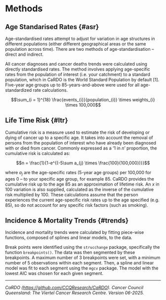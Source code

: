 # Methods

## Age Standarised Rates {#asr}

Age-standardised rates attempt to adjust for variation in age structures in different populations (either different geographical areas or the same population across time). There are two methods of age-standardisation – direct and indirect.

All cancer diagnoses and cancer deaths trends were calculated using directly standardised rates. The method involves applying age-specific rates from the population of interest (i.e. your catchment) to a standard population, which in CaRDO is the World Standard Population by default [1]. Five-year age groups up to 85-years-and-above were used for all age-standardized rate calculations.

$$\sum_{i = 1}^{18} \frac{events_{i}}{population_{i}} \times weights_{i} \times 100,000$$

## Life Time Risk {#ltr}

Cumulative risk is a measure used to estimate the risk of developing or dying of cancer up to a specific age. It takes into account the removal of persons from the population of interest who have already been diagnosed with or died from cancer. Commonly expressed as a ‘1 in $n$’ proportion, the cumulative risk is calculated as:

$$n = \frac{1}{1-e^{(-5\sum a_{j} \times \frac{100}{100,000})}}$$

where $a_{j}$ are the age-specific rates (5-year age groups) per 100,000 for ages 0 – to your specific age group, for example 85. CaRDO provides the cumulative risk up to the age 85 as an approximation of lifetime risk. An $x$ in 100 variation is also supplied, calculated as the inverse of the cumulative risk multiplied by 100. These calculations assume that the person experiences the current age-specific risk rates up to the age specified (e.g. 85), so do not account for any specific risk factors (such as smoking).

## Incidence & Mortality Trends {#trends}

Incidence and mortality trends were calculated by fitting piece-wise functions, composed of splines and linear models, to the data. 

Break points were identified using the `strucchange` package, specifically the function `breakpoints()`. The data was then segmented by these breakpoints. A maximum number of 3 breakpoints were set, with a minimum number of 5 observations within each segment. Then, a spline and linear model was fit to each segment using the `mgcv` package. The model with the lowest AIC was chosen for each given segment.

---

*CaRDO (https://github.com/CCQResearch/CaRDO). Cancer Council Queensland: The Viertel Cancer Research Centre. Version 06-2025.*
